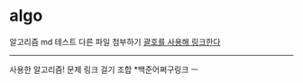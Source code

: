 # algo
알고리즘
md 테스트
다른 파일 첨부하기
[괄호를 사용해 링크한다](https://github.com/jiminlim/algo/blob/master/%EB%A7%81%ED%81%AC%ED%85%8C%EC%8A%A4%ED%8A%B8)







---
사용한 알고리즘! 문제 링크 걸기
조합
*백준어쩌구링크
ㅡ
